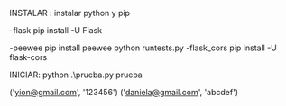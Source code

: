 INSTALAR :
instalar python y pip

-flask
pip install -U Flask

-peewee
pip install peewee
python runtests.py
-flask_cors
pip install -U flask-cors

INICIAR:
python .\prueba.py
prueba

('yion@gmail.com', '123456')
('daniela@gmail.com', 'abcdef')
